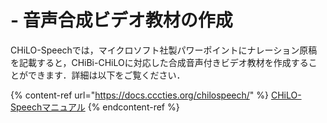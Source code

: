 # - 音声合成ビデオ教材の作成

CHiLO-Speechでは，マイクロソフト社製パワーポイントにナレーション原稿を記載すると，CHiBi-CHiLOに対応した合成音声付きビデオ教材を作成することができます．詳細は以下をご覧ください．

{% content-ref url="https://docs.cccties.org/chilospeech/" %}
[CHiLO-Speechマニュアル](https://docs.cccties.org/chilospeech/)
{% endcontent-ref %}

